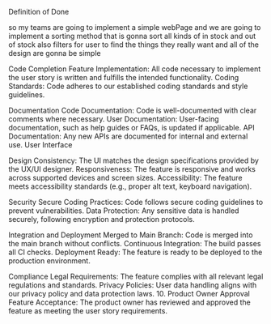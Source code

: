 Definition of Done

so my teams are going to implement a simple webPage and we are going to implement a sorting method that is gonna sort all kinds of in stock and out of stock also filters for user to find the things they really want
and all of the design are gonna be simple 

Code Completion
Feature Implementation: All code necessary to implement the user story is written and fulfills the intended functionality.
Coding Standards: Code adheres to our established coding standards and style guidelines.

Documentation
Code Documentation: Code is well-documented with clear comments where necessary.
User Documentation: User-facing documentation, such as help guides or FAQs, is updated if applicable.
API Documentation: Any new APIs are documented for internal and external use. User Interface

Design Consistency: The UI matches the design specifications provided by the UX/UI designer.
Responsiveness: The feature is responsive and works across supported devices and screen sizes.
Accessibility: The feature meets accessibility standards (e.g., proper alt text, keyboard navigation).

 Security
Secure Coding Practices: Code follows secure coding guidelines to prevent vulnerabilities.
Data Protection: Any sensitive data is handled securely, following encryption and protection protocols.

Integration and Deployment
Merged to Main Branch: Code is merged into the main branch without conflicts.
Continuous Integration: The build passes all CI checks.
Deployment Ready: The feature is ready to be deployed to the production environment.

 Compliance
Legal Requirements: The feature complies with all relevant legal regulations and standards.
Privacy Policies: User data handling aligns with our privacy policy and data protection laws.
10. Product Owner Approval
Feature Acceptance: The product owner has reviewed and approved the feature as meeting the user story requirements.
